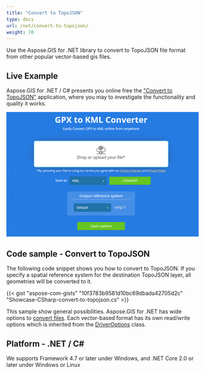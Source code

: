```yaml
---
title: "Convert to TopoJSON"
type: docs
url: /net/convert-to-topojson/
weight: 70
---
```


Use the Aspose.GIS for .NET library to convert to TopoJSON file format from other popular vector-based gis files.

## **Live Example**

Aspose.GIS for .NET / C# presents you online free the ["Convert to TopoJSON"](https://products.aspose.app/gis/conversion/convert-to-topojson) application, where you may to investigate the functionality and quality it works.

![ to TopoJSON Converter App](conversion.png)

## **Code sample - Convert to TopoJSON**

The following code snippet shows you how to convert to TopoJSON. If you specify a spatial reference system for the destination TopoJSON layer, all geometries will be converted to it. 

{{< gist "aspose-com-gists" "10f3783b9581d10bc69dbada42705d2c" "Showcase-CSharp-convert-to-topojson.cs" >}}

This sample show general possibilities. Aspose.GIS for .NET has wide options to [convert files](https://docs.aspose.com/gis/net/vector-layers/). Each vector-based format has its own read/write options which is inherited from the [DriverOptions](https://apireference.aspose.com/gis/net/aspose.gis/driveroptions) class.

## **Platform - .NET / C#**

We supports Framework 4.7 or later under Windows, and .NET Core 2.0 or later under Windows or Linux
